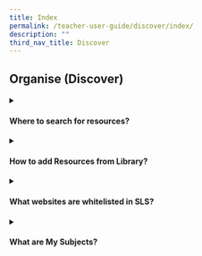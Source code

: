 ```yaml
---
title: Index
permalink: /teacher-user-guide/discover/index/
description: ""
third_nav_title: Discover
---
```

## Organise (Discover)

<details>
 <summary><h4>
	 Where to search for resources?</h4></summary>

<ul>
  <li><a target="_blank" href="/teacher-user-guide/discover/moelibrary">About the MOE Library</a></li>
  <li><a target="_blank" href="/teacher-user-guide/discover/communitygallery/">About the Community Gallery</a></li>
  <li><a target="_blank" href="/teacher-user-guide/organise-discover/searchresources/">Search for Resources</a></li>
  <li><a target="_blank" href="/teacher-user-guide/organise-discover/leavereviews/">Leave Reviews</a></li>
  <li><a target="_blank" href="/teacher-user-guide/organise-discover/makecopy/">Make a Copy of a Lesson</a></li>
  <li><a target="_blank" href="/teacher-user-guide/organise-discover/viewlesson/">View Lesson Details</a></li>
  <li><a target="_blank" href="/teacher-user-guide/organise-discover/viewprint/">View Print-Friendly Worksheet</a></li>
</ul>
</details>
	
<details><summary><h4>How to add Resources from Library?</h4></summary>
	
* <a href="/teacher-user-guide/organise-discover/addexistingactivities/" target="_blank">Add Existing Activities from Resources</a>
* <a href="/teacher-user-guide/organise-discover/addexisting/" target="_blank">Add Existing Components Resources</a>
* <a href="#" target="_blank">Add Existing Media Objects from Resources</a>

</details>

<details><summary><h4>What websites are whitelisted in SLS?</h4></summary>
<ul>
  <li><a href="/teacher-user-guide/organise-discover/viewexternal/" target="_blank">View External Resources</a></li>
  <li><a target="_blank" href="/teacher-user-guide/organise-discover/embedwhitelisted/">Embed Whitelisted Websites</a></li>
  <li><a target="_blank" href="/teacher-user-guide/discover/whitelistedwebsites/">Previously Whitelisted &amp; Non-Whitelisted Websites</a></li>
</ul>
</details>

<details><summary><h4>What are My Subjects?</h4></summary>
	
<ul>
<li><a href="/teacher-user-guide/discover/aboutsubjects/" target="_blank">About My Subjects</a></li>
<li><a target="_blank" href="/teacher-user-guide/discover/followsubjects/">Follow &amp; Unfollow Subjects</a></li>
</ul>
</details>